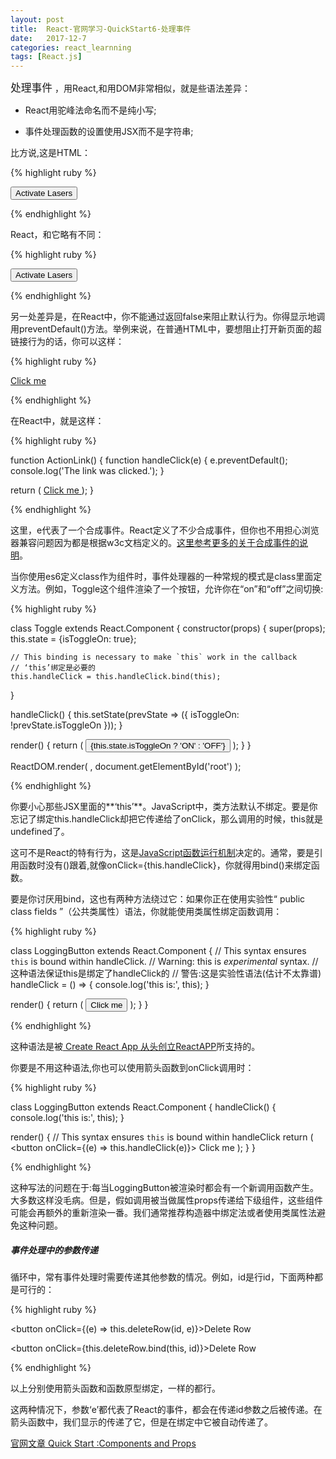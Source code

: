 ```yaml
---
layout: post
title:  React-官网学习-QuickStart6-处理事件
date:   2017-12-7
categories: react_learnning
tags: [React.js]
---
```

<big>处理事件</big> ，用React,和用DOM非常相似，就是些语法差异：

* React用驼峰法命名而不是纯小写;

* 事件处理函数的设置使用JSX而不是字符串;

比方说,这是HTML：

{% highlight ruby %}

<button onclick="activateLasers()">
  Activate Lasers
</button>

{% endhighlight %}

React，和它略有不同：

{% highlight ruby %}

<button onClick={activateLasers}>
  Activate Lasers
</button>

{% endhighlight %}

另一处差异是，在React中，你不能通过返回false来阻止默认行为。你得显示地调用preventDefault()方法。举例来说，在普通HTML中，要想阻止打开新页面的超链接行为的话，你可以这样：

{% highlight ruby %}

<a href="#" onclick="console.log('The link was clicked.'); return false">
  Click me
</a>

{% endhighlight %}

在React中，就是这样：

{% highlight ruby %}

function ActionLink() {
  function handleClick(e) {
    e.preventDefault();
    console.log('The link was clicked.');
  }

  return (
    <a href="#" onClick={handleClick}>
      Click me
    </a>
  );
}

{% endhighlight %}

这里，e代表了一个合成事件。React定义了不少合成事件，但你也不用担心浏览器兼容问题因为都是根据w3c文档定义的。[这里参考更多的关于合成事件的说明](https://reactjs.org/docs/events.html)。

当你使用es6定义class作为组件时，事件处理器的一种常规的模式是class里面定义方法。例如，Toggle这个组件渲染了一个按钮，允许你在“on”和“off”之间切换:

{% highlight ruby %}

class Toggle extends React.Component {
  constructor(props) {
    super(props);
    this.state = {isToggleOn: true};

    // This binding is necessary to make `this` work in the callback
    // ‘this’绑定是必要的
    this.handleClick = this.handleClick.bind(this);
  }

  handleClick() {
    this.setState(prevState => ({
      isToggleOn: !prevState.isToggleOn
    }));
  }

  render() {
    return (
      <button onClick={this.handleClick}>
        {this.state.isToggleOn ? 'ON' : 'OFF'}
      </button>
    );
  }
}

ReactDOM.render(
  <Toggle />,
  document.getElementById('root')
);

{% endhighlight %}

你要小心那些JSX里面的**‘this’**。JavaScript中，类方法默认不绑定。要是你忘记了绑定this.handleClick却把它传递给了onClick，那么调用的时候，this就是undefined了。

这可不是React的特有行为，这是[JavaScript函数运行机制](https://www.smashingmagazine.com/2014/01/understanding-javascript-function-prototype-bind/)决定的。通常，要是引用函数时没有()跟着,就像onClick={this.handleClick}，你就得用bind()来绑定函数。

要是你讨厌用bind，这也有两种方法绕过它：如果你正在使用实验性“ public class fields ”（公共类属性）语法，你就能使用类属性绑定函数调用：


{% highlight ruby %}

class LoggingButton extends React.Component {
  // This syntax ensures `this` is bound within handleClick.
  // Warning: this is *experimental* syntax.
  // 这种语法保证this是绑定了handleClick的
  // 警告:这是实验性语法(估计不太靠谱)
  handleClick = () => {
    console.log('this is:', this);
  }

  render() {
    return (
      <button onClick={this.handleClick}>
        Click me
      </button>
    );
  }
}

{% endhighlight %}

这种语法是被[ Create React App 从头创立ReactAPP](https://github.com/facebookincubator/create-react-app)所支持的。

你要是不用这种语法,你也可以使用箭头函数到onClick调用时：

{% highlight ruby %}

class LoggingButton extends React.Component {
  handleClick() {
    console.log('this is:', this);
  }

  render() {
    // This syntax ensures `this` is bound within handleClick
    return (
      <button onClick={(e) => this.handleClick(e)}>
        Click me
      </button>
    );
  }
}

{% endhighlight %}

这种写法的问题在于:每当LoggingButton被渲染时都会有一个新调用函数产生。大多数这样没毛病。但是，假如调用被当做属性props传递给下级组件，这些组件可能会再额外的重新渲染一番。我们通常推荐构造器中绑定法或者使用类属性法避免这种问题。

##### 事件处理中的参数传递

循环中，常有事件处理时需要传递其他参数的情况。例如，id是行id，下面两种都是可行的：

{% highlight ruby %}

<button onClick={(e) => this.deleteRow(id, e)}>Delete Row</button>

<button onClick={this.deleteRow.bind(this, id)}>Delete Row</button>

{% endhighlight %}

以上分别使用箭头函数和函数原型绑定，一样的都行。

这两种情况下，参数‘e’都代表了React的事件，都会在传递id参数之后被传递。在箭头函数中，我们显示的传递了它，但是在绑定中它被自动传递了。

[官网文章 Quick Start :Components and Props](https://reactjs.org/docs/state-and-lifecycle.html)

